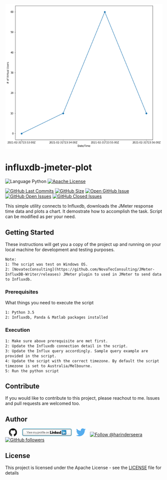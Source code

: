 ![index](https://github.com/hseera/influxdb-jmeter-plot/blob/main/images/plot.png)

# influxdb-jmeter-plot
![Language Python](https://img.shields.io/badge/%20Language-python-blue.svg) [![Apache License](http://img.shields.io/badge/License-Apache-blue.png)](LICENSE)

[![GitHub Last Commits](https://img.shields.io/github/last-commit/hseera/influxdb-jmeter-plot.svg)](https://github.com/hseera/influxdb-jmeter-plot/commits/) [![GitHub Size](https://img.shields.io/github/repo-size/hseera/influxdb-jmeter-plots.svg)](https://github.com/hseera/influxdb-jmeter-plot/)
[![Open GitHub Issue](https://img.shields.io/badge/Open-Incident-brightgreen.svg)](https://github.com/hseera/influxdb-jmeter-plot/issues/new/choose)
[![GitHub Open Issues](https://img.shields.io/github/issues/hseera/influxdb-jmeter-plot?color=purple)](https://github.com/hseera/influxdb-jmeter-plot/issues?q=is%3Aopen+is%3Aissue)
[![GitHub Closed Issues](https://img.shields.io/github/issues-closed/hseera/influxdb-jmeter-plot?color=purple)](https://github.com/hseera/influxdb-jmeter-plot/issues?q=is%3Aclosed+is%3Aissue)

This simple utility connects to Influxdb, downloads the JMeter response time data and plots a chart.
It demostrate how to accomplish the task. Script can be modified as per your need.

## Getting Started

These instructions will get you a copy of the project up and running on your local machine for development and testing purposes.
```
Note: 
1: The script was test on Windows OS.
2: [NovatecConsulting](https://github.com/NovaTecConsulting/JMeter-InfluxDB-Writer/releases) JMeter plugin to used in JMeter to send data to Influxdb.
```

### Prerequisites

What things you need to execute the script

```
1: Python 3.5
2: Influxdb, Panda & Matlab packages installed

```

### Execution
```
1: Make sure above prerequisite are met first.
2: Update the Influxdb connection detail in the script.
3: Update the Influx query accordingly. Sample query example are provided in the script.
4: Update the script with the correct timezone. By default the script timezone is set to Australia/Melbourne.
5: Run the python script
```

## Contribute

If you would like to contribute to this project, please reachout to me. Issues and pull requests are welcomed too.

## Author
[<img id="github" src="./images/github.png" width="50" a="https://github.com/hseera/">](https://github.com/hseera/)    [<img src="./images/linkedin.png" style="max-width:100%;" >](https://www.linkedin.com/in/hpseera) [<img id="twitter" src="./images/twitter.png" width="50" a="twitter.com/HarinderSeera/">](https://twitter.com/@HarinderSeera) <a href="https://twitter.com/intent/follow?screen_name=harinderseera"> <img src="https://img.shields.io/twitter/follow/harinderseera.svg?label=Follow%20@harinderseera" alt="Follow @harinderseera" /> </a>          [![GitHub followers](https://img.shields.io/github/followers/hseera.svg?style=social&label=Follow&maxAge=2592000)](https://github.com/hseera?tab=followers)


## License

This project is licensed under the Apache License - see the [LICENSE](LICENSE) file for details

